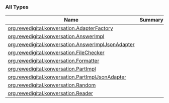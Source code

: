 

### All Types

| Name | Summary |
|---|---|
| [org.rewedigital.konversation.AdapterFactory](../org.rewedigital.konversation/-adapter-factory/index.md) |  |
| [org.rewedigital.konversation.AnswerImpl](../org.rewedigital.konversation/-answer-impl/index.md) |  |
| [org.rewedigital.konversation.AnswerImplJsonAdapter](../org.rewedigital.konversation/-answer-impl-json-adapter/index.md) |  |
| [org.rewedigital.konversation.FileChecker](../org.rewedigital.konversation/-file-checker/index.md) |  |
| [org.rewedigital.konversation.Formatter](../org.rewedigital.konversation/-formatter/index.md) |  |
| [org.rewedigital.konversation.PartImpl](../org.rewedigital.konversation/-part-impl/index.md) |  |
| [org.rewedigital.konversation.PartImplJsonAdapter](../org.rewedigital.konversation/-part-impl-json-adapter/index.md) |  |
| [org.rewedigital.konversation.Random](../org.rewedigital.konversation/-random/index.md) |  |
| [org.rewedigital.konversation.Reader](../org.rewedigital.konversation/-reader/index.md) |  |
